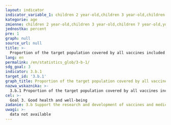```yaml
---
layout: indicator
indicator_variable_1: children 2 year-old,children 3 year-old,children 7 year-old,youth 11 year-old,youth 15 year-old,youth 20 year-old,girls 14 year-old (rubella)
kategorie: age
zmienne: children 2 year-old,children 3 year-old,children 7 year-old,youth 11 year-old,youth 15 year-old,youth 20 year-old,girls 14 year-old (rubella)
jednostka: percent
pre: 1
graph: null
source_url: null
title: >-
  Proportion of the target population covered by all vaccines included in their national programme
lang: en
permalink: /en/statistics_glob/3-b-1/
sdg_goal: 3
indicator: 3.b.1
target_id: '3.b.1'
graph_title: Proportion of the target population covered by all vaccines included in their national programme
nazwa_wskaznika: >-
  3.b.1 Proportion of the target population covered by all vaccines included in their national programme
cel: >-
  Goal 3. Good health and well-being
zadanie: 3.b Support the research and development of vaccines and medicines for the communicable and non-communicable diseases that primarily affect developing countries, provide access to affordable essential medicines and vaccines, in accordance with the Doha Declaration on the TRIPS Agreement and Public Health, which affirms the right of developing countries to use to the full the provisions in the Agreement on Trade-Related Aspects of Intellectual Property Rights regarding flexibilities to protect public health, and, in particular, provide access to medicines for all
uwagi: >-
  data not available
---
```

